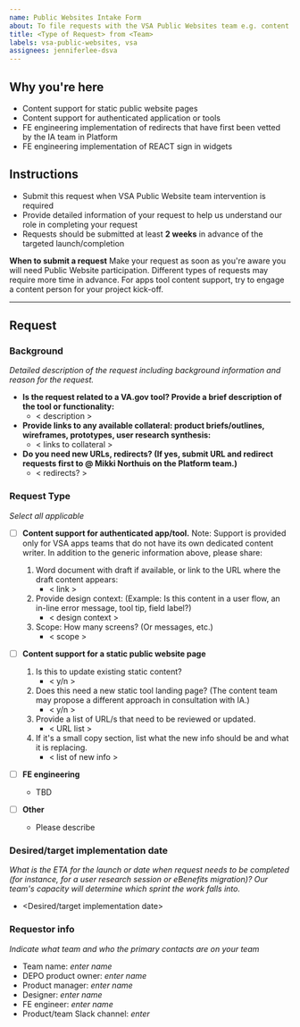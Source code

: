 ```yaml
---
name: Public Websites Intake Form
about: To file requests with the VSA Public Websites team e.g. content support or redirects.
title: <Type of Request> from <Team>
labels: vsa-public-websites, vsa
assignees: jenniferlee-dsva
---
```


## Why you're here
- Content support for static public website pages
- Content support for authenticated application or tools
- FE engineering implementation of redirects that have first been vetted by the IA team in Platform
- FE engineering implementation of REACT sign in widgets

## Instructions
* Submit this request when VSA Public Website team intervention is required
* Provide detailed information of your request to help us understand our role in completing your request 
* Requests should be submitted at least **2 weeks** in advance of the targeted launch/completion


__When to submit a request__
Make your request as soon as you're aware you will need Public Website participation. Different types of requests may require more time in advance. For apps tool content support, try to engage a content person for your project kick-off.

---

## Request

### Background
*Detailed description of the request including background information and reason for the request.*

* **Is the request related to a VA.gov tool? Provide a brief description of the tool or functionality:**  
   * < description >
* **Provide links to any available collateral: product briefs/outlines, wireframes, prototypes, user research synthesis:** 
   * < links to collateral >
* **Do you need new URLs, redirects? (If yes, submit URL and redirect requests first to @ Mikki Northuis on the Platform team.)**
   * < redirects? >

### Request Type
*Select all applicable* 

- [ ] **Content support for authenticated app/tool.** Note: Support is provided only for VSA apps teams that do not have its own dedicated content writer. In addition to the generic information above, please share:
   1. Word document with draft if available, or link to the URL where the draft content appears:
      * < link > 
   2. Provide design context: (Example: Is this content in a user flow, an in-line error message, tool tip, field label?)
      * < design context >
   3. Scope: How many screens? (Or messages, etc.) 
      * < scope > 
      
      
- [ ] **Content support for a static public website page**
   1. Is this to update existing static content? 
      * < y/n >
   2. Does this need a new static tool landing page? (The content team may propose a different approach in consultation with IA.)
      * < y/n >
   3. Provide a list of URL/s that need to be reviewed or updated. 
      * < URL list >
   4. If it's a small copy section, list what the new info should be and what it is replacing.
      * < list of new info >


- [ ] **FE engineering**
   * TBD
     
- [ ] **Other**
   * Please describe
      

### Desired/target implementation date
*What is the ETA for the launch or date when request needs to be completed (for instance, for a user research session or eBenefits migration)? Our team's capacity will determine which sprint the work falls into.*

* <Desired/target implementation date>


### Requestor info
*Indicate what team and who the primary contacts are on your team* 

- Team name: *enter name*
- DEPO product owner: *enter name*
- Product manager: *enter name*
- Designer: *enter name*
- FE engineer: *enter name*
- Product/team Slack channel: *enter*
